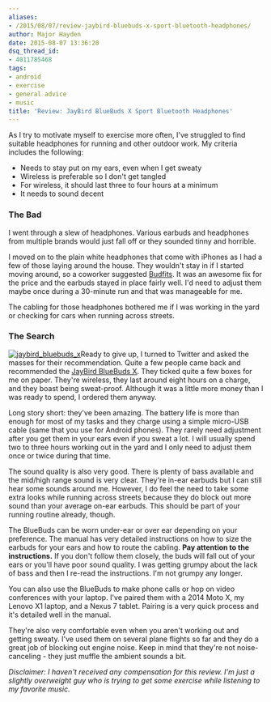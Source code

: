 ```yaml
---
aliases:
- /2015/08/07/review-jaybird-bluebuds-x-sport-bluetooth-headphones/
author: Major Hayden
date: 2015-08-07 13:36:20
dsq_thread_id:
- 4011785468
tags:
- android
- exercise
- general advice
- music
title: 'Review: JayBird BlueBuds X Sport Bluetooth Headphones'
---
```


As I try to motivate myself to exercise more often, I've struggled to find suitable headphones for running and other outdoor work. My criteria includes the following:

  * Needs to stay put on my ears, even when I get sweaty
  * Wireless is preferable so I don't get tangled
  * For wireless, it should last three to four hours at a minimum
  * It needs to sound decent

### The Bad

I went through a slew of headphones. Various earbuds and headphones from multiple brands would just fall off or they sounded tinny and horrible.

I moved on to the plain white headphones that come with iPhones as I had a few of those laying around the house. They wouldn't stay in if I started moving around, so a coworker suggested [Budfits][1]. It was an awesome fix for the price and the earbuds stayed in place fairly well. I'd need to adjust them maybe once during a 30-minute run and that was manageable for me.

The cabling for those headphones bothered me if I was working in the yard or checking for cars when running across streets.

### The Search

[<img src="/wp-content/uploads/2015/08/jaybird_bluebuds_x-300x300.jpeg" alt="jaybird_bluebuds_x" width="300" height="300" class="alignright size-medium wp-image-5746" srcset="/wp-content/uploads/2015/08/jaybird_bluebuds_x-300x300.jpeg 300w, /wp-content/uploads/2015/08/jaybird_bluebuds_x-150x150.jpeg 150w, /wp-content/uploads/2015/08/jaybird_bluebuds_x.jpeg 450w" sizes="(max-width: 300px) 100vw, 300px" />][2]Ready to give up, I turned to Twitter and asked the masses for their recommendation. Quite a few people came back and recommended the [JayBird BlueBuds X][3]. They ticked quite a few boxes for me on paper. They're wireless, they last around eight hours on a charge, and they boast being sweat-proof. Although it was a little more money than I was ready to spend, I ordered them anyway.

Long story short: they've been amazing. The battery life is more than enough for most of my tasks and they charge using a simple micro-USB cable (same that you use for Android phones). They rarely need adjustment after you get them in your ears even if you sweat a lot. I will usually spend two to three hours working out in the yard and I only need to adjust them once or twice during that time.

The sound quality is also very good. There is plenty of bass available and the mid/high range sound is very clear. They're in-ear earbuds but I can still hear some sounds around me. However, I do feel the need to take some extra looks while running across streets because they do block out more sound than your average on-ear earbuds. This should be part of your running routine already, though.

The BlueBuds can be worn under-ear or over ear depending on your preference. The manual has very detailed instructions on how to size the earbuds for your ears and how to route the cabling. **Pay attention to the instructions.** If you don't follow them closely, the buds will fall out of your ears or you'll have poor sound quality. I was getting grumpy about the lack of bass and then I re-read the instructions. I'm not grumpy any longer.

You can also use the BlueBuds to make phone calls or hop on video conferences with your laptop. I've paired them with a 2014 Moto X, my Lenovo X1 laptop, and a Nexus 7 tablet. Pairing is a very quick process and it's detailed well in the manual.

They're also very comfortable even when you aren't working out and getting sweaty. I've used them on several plane flights so far and they do a great job of blocking out engine noise. Keep in mind that they're not noise-canceling - they just muffle the ambient sounds a bit.

_Disclaimer: I haven't received any compensation for this review. I'm just a slightly overweight guy who is trying to get some exercise while listening to my favorite music._

 [1]: http://www.budfits.com/
 [2]: /wp-content/uploads/2015/08/jaybird_bluebuds_x.jpeg
 [3]: http://www.jaybirdsport.com/bluebuds-x-bluetooth-headphones/